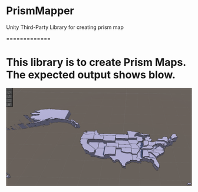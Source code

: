 # PrismMapper
Unity Third-Party Library for creating prism map


=============

# This library is to create Prism Maps. The expected output shows blow.

![example_1](Examples/example_1.png "example_1")
